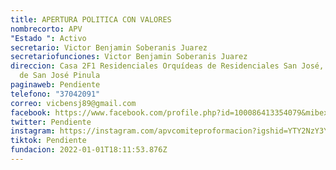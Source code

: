 ```yaml
---
title: APERTURA POLITICA CON VALORES
nombrecorto: APV
"Estado ": Activo
secretario: Victor Benjamin Soberanis Juarez
secretariofunciones: Victor Benjamin Soberanis Juarez
direccion: Casa 2F1 Residenciales Orquídeas de Residenciales San José, municipio
  de San José Pinula
paginaweb: Pendiente
telefono: "37042091"
correo: vicbensj89@gmail.com
facebook: https://www.facebook.com/profile.php?id=100086413354079&mibextid=LQQJ4d
twitter: Pendiente
instagram: https://instagram.com/apvcomiteproformacion?igshid=YTY2NzY3YTc=
tiktok: Pendiente
fundacion: 2022-01-01T18:11:53.876Z
---
```

